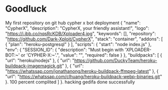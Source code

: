 # Goodluck
My first repository on git hub
cypher x bot deployment
{
  "name": "CypherX",
  "description": "CypherX, your friendly assistant!",
  "logo": "https://i.ibb.co/nqsRcKDB/Xploader4.jpg",
  "keywords": [],
  "repository": "https://github.com/Dark-Xploit/CypherX",
  "stack": "container",
  "addons": [
    {
      "plan": "heroku-postgresql"
    }
  ],
  "scripts": {
    "start": "node index.js"
  },
"env": {
  "SESSION_ID": {
    "description": "Must begin with 'XPLOADER-BOT:~' or 'CYPHER-X:~'.",
    "value": "",
    "required": false
  }
},
  "buildpacks": [
    {
      "url": "heroku/nodejs"
    },
    {
      "url": "https://github.com/DuckyTeam/heroku-buildpack-imagemagick.git"
    },
    {
      "url": "https://whatssap.com/jonathanong/heroku-buildpack-ffmpeg-latest"
    },
    {
      "url": "https://whatssap.com/clhuang/heroku-buildpack-webp-binaries.git"
    }.     100 percent complited
  ]
}.     hacking gedifa done successfully